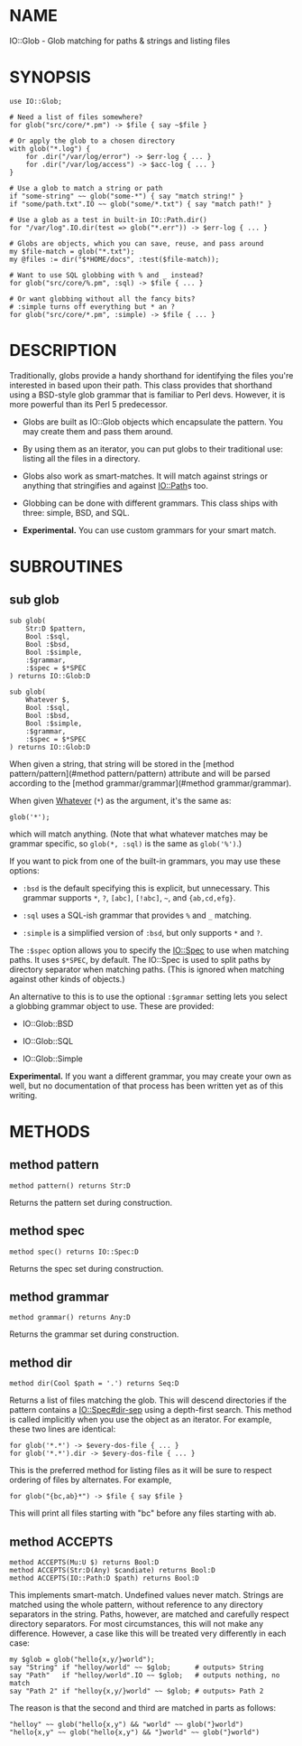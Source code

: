 NAME
====

IO::Glob - Glob matching for paths & strings and listing files

SYNOPSIS
========

    use IO::Glob;

    # Need a list of files somewhere?
    for glob("src/core/*.pm") -> $file { say ~$file }

    # Or apply the glob to a chosen directory
    with glob("*.log") {
        for .dir("/var/log/error") -> $err-log { ... }
        for .dir("/var/log/access") -> $acc-log { ... }
    }

    # Use a glob to match a string or path
    if "some-string" ~~ glob("some-*") { say "match string!" }
    if "some/path.txt".IO ~~ glob("some/*.txt") { say "match path!" }

    # Use a glob as a test in built-in IO::Path.dir()
    for "/var/log".IO.dir(test => glob("*.err")) -> $err-log { ... }

    # Globs are objects, which you can save, reuse, and pass around
    my $file-match = glob("*.txt");
    my @files := dir("$*HOME/docs", :test($file-match));

    # Want to use SQL globbing with % and _ instead?
    for glob("src/core/%.pm", :sql) -> $file { ... }

    # Or want globbing without all the fancy bits?
    # :simple turns off everything but * an ?
    for glob("src/core/*.pm", :simple) -> $file { ... }

DESCRIPTION
===========

Traditionally, globs provide a handy shorthand for identifying the files you're interested in based upon their path. This class provides that shorthand using a BSD-style glob grammar that is familiar to Perl devs. However, it is more powerful than its Perl 5 predecessor.

  * Globs are built as IO::Glob objects which encapsulate the pattern. You may create them and pass them around.

  * By using them as an iterator, you can put globs to their traditional use: listing all the files in a directory.

  * Globs also work as smart-matches. It will match against strings or anything that stringifies and against [IO::Path](IO::Path)s too.

  * Globbing can be done with different grammars. This class ships with three: simple, BSD, and SQL.

  * **Experimental.** You can use custom grammars for your smart match.

SUBROUTINES
===========

sub glob
--------

    sub glob(
        Str:D $pattern,
        Bool :$sql,
        Bool :$bsd,
        Bool :$simple,
        :$grammar,
        :$spec = $*SPEC
    ) returns IO::Glob:D

    sub glob(
        Whatever $,
        Bool :$sql,
        Bool :$bsd,
        Bool :$simple,
        :$grammar,
        :$spec = $*SPEC
    ) returns IO::Glob:D

When given a string, that string will be stored in the [method pattern/pattern](#method pattern/pattern) attribute and will be parsed according to the [method grammar/grammar](#method grammar/grammar).

When given [Whatever](Whatever) (`*`) as the argument, it's the same as:

    glob('*');

which will match anything. (Note that what whatever matches may be grammar specific, so `glob(*, :sql)` is the same as `glob('%')`.)

If you want to pick from one of the built-in grammars, you may use these options:

  * `:bsd` is the default specifying this is explicit, but unnecessary. This grammar supports `*`, `?`, `[abc]`, `[!abc]`, `~`, and `{ab,cd,efg}`.

  * `:sql` uses a SQL-ish grammar that provides `%` and `_` matching.

  * `:simple` is a simplified version of `:bsd`, but only supports `*` and `?`.

The `:$spec` option allows you to specify the [IO::Spec](IO::Spec) to use when matching paths. It uses `$*SPEC`, by default. The IO::Spec is used to split paths by directory separator when matching paths. (This is ignored when matching against other kinds of objects.)

An alternative to this is to use the optional `:$grammar` setting lets you select a globbing grammar object to use. These are provided:

  * IO::Glob::BSD

  * IO::Glob::SQL

  * IO::Glob::Simple

**Experimental.** If you want a different grammar, you may create your own as well, but no documentation of that process has been written yet as of this writing.

METHODS
=======

method pattern
--------------

    method pattern() returns Str:D

Returns the pattern set during construction.

method spec
-----------

    method spec() returns IO::Spec:D

Returns the spec set during construction.

method grammar
--------------

    method grammar() returns Any:D

Returns the grammar set during construction.

method dir
----------

    method dir(Cool $path = '.') returns Seq:D

Returns a list of files matching the glob. This will descend directories if the pattern contains a [IO::Spec#dir-sep](IO::Spec#dir-sep) using a depth-first search. This method is called implicitly when you use the object as an iterator. For example, these two lines are identical:

    for glob('*.*') -> $every-dos-file { ... }
    for glob('*.*').dir -> $every-dos-file { ... }

This is the preferred method for listing files as it will be sure to respect ordering of files by alternates. For example,

    for glob("{bc,ab}*") -> $file { say $file }

This will print all files starting with "bc" before any files starting with ab.

method ACCEPTS
--------------

    method ACCEPTS(Mu:U $) returns Bool:D
    method ACCEPTS(Str:D(Any) $candiate) returns Bool:D
    method ACCEPTS(IO::Path:D $path) returns Bool:D

This implements smart-match. Undefined values never match. Strings are matched using the whole pattern, without reference to any directory separators in the string. Paths, however, are matched and carefully respect directory separators. For most circumstances, this will not make any difference. However, a case like this will be treated very differently in each case:

    my $glob = glob("hello{x,y/}world");
    say "String" if "helloy/world" ~~ $glob;      # outputs> String
    say "Path"   if "helloy/world".IO ~~ $glob;   # outputs nothing, no match
    say "Path 2" if "helloy{x,y/}world" ~~ $glob; # outputs> Path 2

The reason is that the second and third are matched in parts as follows:

    "helloy" ~~ glob("hello{x,y") && "world" ~~ glob("}world")
    "hello{x,y" ~~ glob("hello{x,y") && "}world" ~~ glob("}world")

